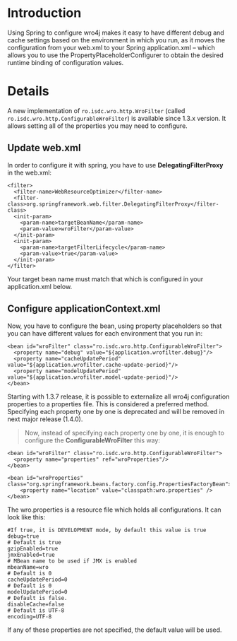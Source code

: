 # Introduction #
Using Spring to configure wro4j makes it easy to have different debug and cache settings based on the environment in which you run, as it moves the configuration from your web.xml to your Spring application.xml – which allows you to use the PropertyPlaceholderConfigurer to obtain the desired runtime binding of configuration values.

# Details #
A new implementation of `ro.isdc.wro.http.WroFilter` (called `ro.isdc.wro.http.ConfigurableWroFilter`) is available since 1.3.x version. It allows setting all of the properties you may need to configure.

## Update web.xml ##
In order to configure it with spring, you have to use **DelegatingFilterProxy** in the web.xml:
```
<filter>
  <filter-name>WebResourceOptimizer</filter-name>
  <filter-class>org.springframework.web.filter.DelegatingFilterProxy</filter-class>
  <init-param>
    <param-name>targetBeanName</param-name>
    <param-value>wroFilter</param-value>
  </init-param>
  <init-param>
    <param-name>targetFilterLifecycle</param-name>
    <param-value>true</param-value>
  </init-param>
</filter>
```

Your target bean name must match that which is configured in your application.xml below.

## Configure applicationContext.xml ##
Now, you have to configure the bean, using property placeholders so that you can have different values for each environment that you run in:

```
<bean id="wroFilter" class="ro.isdc.wro.http.ConfigurableWroFilter">
  <property name="debug" value="${application.wrofilter.debug}"/>
  <property name="cacheUpdatePeriod" value="${application.wrofilter.cache-update-period}"/>
  <property name="modelUpdatePeriod" value="${application.wrofilter.model-update-period}"/>
</bean>
```

Starting with 1.3.7 release, it is possible to externalize all wro4j configuration properties to a properties file. This is considered a preferred method. Specifying each property one by one is deprecated and will be removed in next major release (1.4.0).
> Now, instead of specifying each property one by one, it is enough to configure the **ConfigurableWroFilter** this way:

```
<bean id="wroFilter" class="ro.isdc.wro.http.ConfigurableWroFilter">
  <property name="properties" ref="wroProperties"/>
</bean>

<bean id="wroProperties" class="org.springframework.beans.factory.config.PropertiesFactoryBean">  
    <property name="location" value="classpath:wro.properties" />  
</bean>  
```

The wro.properties is a resource file which holds all configurations. It can look like this:

```
#If true, it is DEVELOPMENT mode, by default this value is true
debug=true
# Default is true
gzipEnabled=true
jmxEnabled=true
# MBean name to be used if JMX is enabled
mbeanName=wro
# Default is 0
cacheUpdatePeriod=0
# Default is 0
modelUpdatePeriod=0
# Default is false.
disableCache=false
# Default is UTF-8
encoding=UTF-8
```
If any of these properties are not specified, the default value will be used.